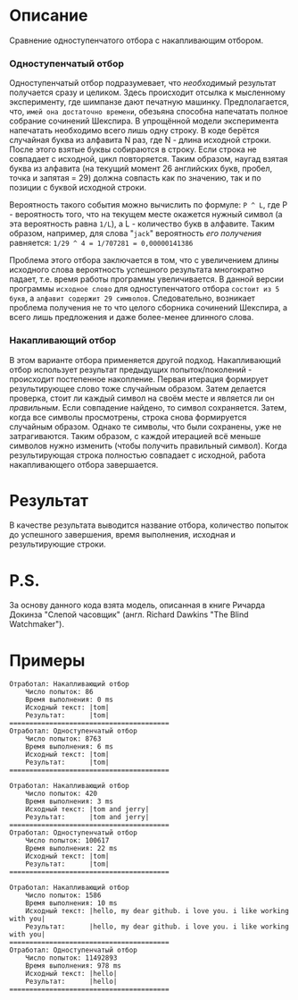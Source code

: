 # Описание

Сравнение одноступенчатого отбора с накапливающим отбором.

### Одноступенчатый отбор 

Одноступенчатый отбор подразумевает, что _необходимый_ результат получается сразу и целиком. Здесь происходит отсылка
к мысленному эксперименту, где шимпанзе дают печатную машинку. Предполагается, что, `имей она достаточно времени`, обезьяна 
способна напечатать полное собрание сочинений Шекспира. В упрощённой модели эксперимента напечатать необходимо всего 
лишь одну строку. В коде берётся случайная буква из алфавита N раз, где N - длина исходной строки. После этого взятые буквы 
собираются в строку. Если строка не совпадает с исходной, цикл повторяется. Таким образом, наугад взятая буква из алфавита 
(на текущий момент 26 английских букв, пробел, точка и запятая = 29) должна совпасть как по значению, так и по позиции с буквой исходной строки. 

Вероятность такого события можно вычислить по формуле: `P ^ L`, где P - вероятность того, что на текущем месте окажется 
нужный символ (а эта вероятность равна `1/L`), а L - количество букв в алфавите. 
Таким образом, например, для слова "`jack`" вероятность _его получения_ равняется:
`1/29 ^ 4 = 1/707281 = 0,00000141386`

Проблема этого отбора заключается в том, что с увеличением длины исходного слова вероятность успешного результата многократно падает, 
т.е. время работы программы увеличивается. В данной версии программы `исходное слово` для одноступенчатого отбора `состоит из 5 букв`,
а `алфавит содержит 29 символов`. Следовательно, возникает проблема получения не то что целого сборника сочинений Шекспира, а всего лишь предложения
и даже более-менее длинного слова.

### Накапливающий отбор 

В этом варианте отбора применяется другой подход. Накапливающий отбор использует результат предыдущих 
попыток/поколений - происходит постепенное накопление. 
Первая итерация формирует результирующее слово тоже случайным образом. 
Затем делается проверка, стоит ли каждый символ на своём месте и является ли он _правильным_. Если совпадение найдено, то символ
сохраняется. Затем, когда все символы просмотрены, строка снова формируется случайным образом. Однако те символы, что были сохранены, 
уже не затрагиваются. Таким образом, с каждой итерацией всё меньше символов нужно изменить (чтобы получить правильный символ).
Когда результирующая строка полностью совпадает с исходной, работа накапливающего отбора завершается.

# Результат

В качестве результата выводится название отбора, количество попыток до успешного завершения, время выполнения, исходная и результирующие строки.

# P.S.

За основу данного кода взята модель, описанная в книге Ричарда Докинза  "Слепой часовщик" (англ. Richard Dawkins "The Blind Watchmaker"). 

# Примеры

    Отработал: Накапливающий отбор
    	Число попыток: 86
    	Время выполнения: 0 ms
    	Исходный текст: |tom|
    	Результат:      |tom|
    ========================================
    Отработал: Одноступенчатый отбор
    	Число попыток: 8763
    	Время выполнения: 6 ms
    	Исходный текст: |tom|
    	Результат:      |tom|
    ========================================
    
    Отработал: Накапливающий отбор
    	Число попыток: 420
    	Время выполнения: 3 ms
    	Исходный текст: |tom and jerry|
    	Результат:      |tom and jerry|
    ========================================
    Отработал: Одноступенчатый отбор
    	Число попыток: 100617
    	Время выполнения: 22 ms
    	Исходный текст: |tom|
    	Результат:      |tom|
    ========================================
    
    Отработал: Накапливающий отбор
    	Число попыток: 1586
    	Время выполнения: 10 ms
    	Исходный текст: |hello, my dear github. i love you. i like working with you|
    	Результат:      |hello, my dear github. i love you. i like working with you|
    ========================================
    Отработал: Одноступенчатый отбор
    	Число попыток: 11492893
    	Время выполнения: 978 ms
    	Исходный текст: |hello|
    	Результат:      |hello|
    ========================================
    

